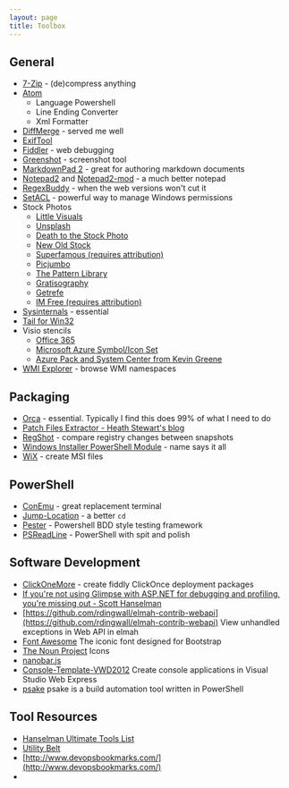 ```yaml
---
layout: page
title: Toolbox
---
```

 
## General                                   
* [7-Zip](http://www.7-zip.org/) - (de)compress anything
* [Atom](https://atom.io/)
	* Language Powershell
	* Line Ending Converter
	* Xml Formatter
* [DiffMerge](https://sourcegear.com/diffmerge/) - served me well
* [ExifTool](http://www.sno.phy.queensu.ca/~phil/exiftool/)
* [Fiddler](http://www.telerik.com/fiddler) - web debugging
* [Greenshot](http://getgreenshot.org/) - screenshot tool
* [MarkdownPad 2](http://markdownpad.com/) - great for authoring markdown documents
* [Notepad2](http://www.flos-freeware.ch/notepad2.html) and [Notepad2-mod](http://xhmikosr.github.io/notepad2-mod/) - a much better notepad
* [RegexBuddy](http://www.regexbuddy.com/) - when the web versions won't cut it
* [SetACL](https://helgeklein.com/setacl/) - powerful way to manage Windows permissions
* Stock Photos
	* [Little Visuals](http://littlevisuals.co/)
	* [Unsplash](http://unsplash.com/)
	* [Death to the Stock Photo](http://join.deathtothestockphoto.com/)
	* [New Old Stock](http://nos.twnsnd.co/)
	* [Superfamous (requires attribution)](http://superfamous.com/)
	* [Picjumbo](http://picjumbo.com/)
	* [The Pattern Library](http://thepatternlibrary.com/)
	* [Gratisography](http://www.gratisography.com/)
	* [Getrefe](http://getrefe.tumblr.com/)
	* [IM Free (requires attribution)](http://imcreator.com/free)
* [Sysinternals](http://technet.microsoft.com/en-au/sysinternals/bb545021.aspx) - essential
* [Tail for Win32](http://tailforwin32.sourceforge.net/)
* Visio stencils
  * [Office 365](http://www.microsoft.com/en-us/download/details.aspx?id=35772)
  * [Microsoft Azure Symbol/Icon Set](http://azure.microsoft.com/en-us/documentation/articles/architecture-overview/)
  * [Azure Pack and System Center from Kevin Greene](http://gallery.technet.microsoft.com/site/search?f%5b0%5d.Type=User&f%5b0%5d.Value=Kevin%20Greene)
* [WMI Explorer](https://wmie.codeplex.com/) - browse WMI namespaces
                               
## Packaging
* [Orca](http://msdn.microsoft.com/en-us/library/aa370557%28v=vs.85%29.aspx) - essential. Typically I find this does 99% of what I need to do
* [Patch Files Extractor - Heath Stewart's blog](http://blogs.msdn.com/b/heaths/archive/2006/04/07/571138.aspx)
* [RegShot](http://sourceforge.net/projects/regshot/) - compare registry changes between snapshots
* [Windows Installer PowerShell Module](https://psmsi.codeplex.com/) - name says it all
* [WiX](http://wixtoolset.org/) - create MSI files

## PowerShell
* [ConEmu](https://github.com/Maximus5/ConEmu) - great replacement terminal
* [Jump-Location](https://github.com/tkellogg/Jump-Location) - a better `cd`
* [Pester](https://github.com/pester/Pester) - Powershell BDD style testing framework 
* [PSReadLine](https://github.com/lzybkr/PSReadLine) - PowerShell with spit and polish

## Software Development
* [ClickOneMore](http://www.clickoncemore.net/) - create fiddly ClickOnce deployment packages
* [If you're not using Glimpse with ASP.NET for debugging and profiling, you're missing out - Scott Hanselman](http://www.hanselman.com/blog/IfYoureNotUsingGlimpseWithASPNETForDebuggingAndProfilingYoureMissingOut.aspx)
* [https://github.com/rdingwall/elmah-contrib-webapi](https://github.com/rdingwall/elmah-contrib-webapi) View unhandled exceptions in Web API in elmah
* [Font Awesome](http://fontawesome.io/) The iconic font designed for Bootstrap
* [The Noun Project](http://thenounproject.com/) Icons
* [nanobar.js](http://nanobar.micronube.com/)
* [Console-Template-VWD2012](https://github.com/orangutanboy/Console-Template-VWD2012/blob/master/ConsoleApplication.zip) Create console applications in Visual Studio Web Express
* [psake](https://github.com/psake/psake) psake is a build automation tool written in PowerShell

## Tool Resources
* [Hanselman Ultimate Tools List](http://hanselman.com/tools)
* [Utility Belt](http://blog.codinghorror.com/updating-your-utility-belt/)
* [http://www.devopsbookmarks.com/](http://www.devopsbookmarks.com/)
*
